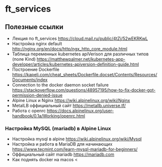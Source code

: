 # ft_services
## Полезные ссылки

+ Лекция по ft_services
<https://cloud.mail.ru/public/4tZj/52wEKRKwL>
+ Настройка nginx default
<http://nginx.org/en/docs/http/ngx_http_core_module.html>
+ Таблица переменных kubernetes apiVerison для различных типов (поле Kind)
<https://matthewpalmer.net/kubernetes-app-developer/articles/kubernetes-apiversion-definition-guide.html>
+ Построение Dockerfile
<https://kapeli.com/cheat_sheets/Dockerfile.docset/Contents/Resources/Documents/index>
+ Connection to the docker daemon socket failure
<https://stackoverflow.com/questions/48957195/how-to-fix-docker-got-permission-denied-issue>
+ Alpine Linux и Nginx
<https://wiki.alpinelinux.org/wiki/Nginx>
+ MetalLB оффициальный сайт
<https://metallb.universe.tf/>
+ Работа с openrc
<https://docs.alpinelinux.org/user-handbook/0.1a/Working/openrc.html>

### Настройка MySQL (mariadb) в Alpine Linux

+ Настройка mysql в alpine
<https://wiki.alpinelinux.org/wiki/Mysql>
+ Настройка и работа в MariaDB для начинающих
<https://www.tecmint.com/learn-mysql-mariadb-for-beginners/>
+ Оффициальный сайт mariadb
<https://mariadb.com>
+ Как поднять docker на macos
<
